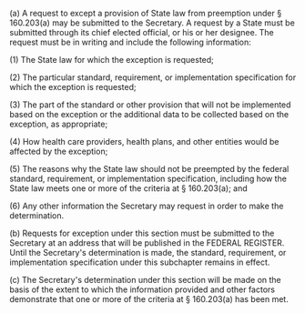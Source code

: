 (a) A request to except a provision of State law from preemption under § 160.203(a) may be submitted to the Secretary. A request by a State must be submitted through its chief elected official, or his or her designee. The request must be in writing and include the following information:

(1) The State law for which the exception is requested;

(2) The particular standard, requirement, or implementation specification for which the exception is requested;

(3) The part of the standard or other provision that will not be implemented based on the exception or the additional data to be collected based on the exception, as appropriate;

(4) How health care providers, health plans, and other entities would be affected by the exception;

(5) The reasons why the State law should not be preempted by the federal standard, requirement, or implementation specification, including how the State law meets one or more of the criteria at § 160.203(a); and

(6) Any other information the Secretary may request in order to make the determination.

(b) Requests for exception under this section must be submitted to the Secretary at an address that will be published in the FEDERAL REGISTER. Until the Secretary's determination is made, the standard, requirement, or implementation specification under this subchapter remains in effect.

&#40;c) The Secretary's determination under this section will be made on the basis of the extent to which the information provided and other factors demonstrate that one or more of the criteria at § 160.203(a) has been met.
